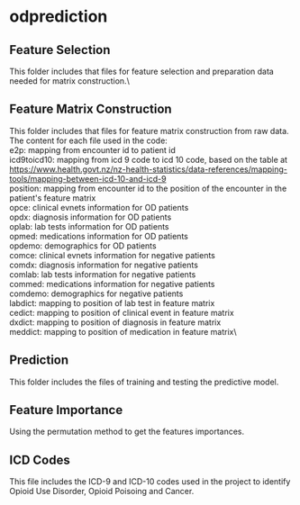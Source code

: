 # odprediction
## Feature Selection
This folder includes that files for feature selection and preparation data needed for matrix construction.\
## Feature Matrix Construction
This folder includes that files for feature matrix construction from raw data.\
The content for each file used in the code:\
e2p: mapping from encounter id to patient id\
icd9toicd10: mapping from icd 9 code to icd 10 code, based on the table at https://www.health.govt.nz/nz-health-statistics/data-references/mapping-tools/mapping-between-icd-10-and-icd-9 \
position: mapping from encounter id to the position of the encounter in the patient's feature matrix\
opce: clinical evnets information for OD patients\
opdx: diagnosis information for OD patients\
oplab: lab tests information for OD patients\
opmed: medications information for OD patients\
opdemo: demographics for OD patients\
comce: clinical evnets information for negative patients\
comdx: diagnosis information for negative patients\
comlab: lab tests information for negative patients\
commed: medications information for negative patients\
comdemo: demographics for negative patients\
labdict: mapping to position of lab test in feature matrix\
cedict: mapping to position of clinical event in feature matrix\
dxdict: mapping to position of diagnosis in feature matrix\
meddict: mapping to position of medication in feature matrix\



## Prediction
This folder includes the files of training and testing the predictive model.

## Feature Importance
Using the permutation method to get the features importances.

## ICD Codes
This file includes the ICD-9 and ICD-10 codes used in the project to identify Opioid Use Disorder, Opioid Poisoing and Cancer.
